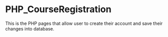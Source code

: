 # PHP_CourseRegistration
This is the PHP pages that allow user to create their account and save their changes into database. 
